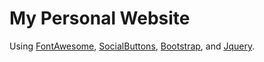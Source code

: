 # My Personal Website



Using [FontAwesome](https://fontawesome.com/), [SocialButtons](https://github.com/lipis/bootstrap-social),
[Bootstrap](https://getbootstrap.com/),
and [Jquery](https://jquery.com/).
